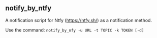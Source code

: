 ## notify_by_ntfy

A notification script for Ntfy (https://ntfy.sh/) as a notification method. 

Use the command: `notify_by_nfy -u URL -t TOPIC -k TOKEN [-d]`
